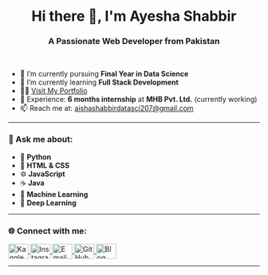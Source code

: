 <h1 align="center">Hi there 👋, I'm Ayesha Shabbir</h1>
<h3 align="center">A Passionate Web Developer from Pakistan</h3>

<br>

- 🔭 I’m currently pursuing **Final Year in Data Science**  
- 🌱 I’m currently learning **Full Stack Development**  
- 👨‍💻 [Visit My Portfolio](https://sticky-jori-techinnovations-0c5d08ff.koyeb.app/)
- 💼 Experience: **6 months internship** at **MHB Pvt. Ltd.** (currently working)  
- 📫 Reach me at: <a href="mailto:aishashabbirdatasci207@gmail.com">aishashabbirdatasci207@gmail.com</a>  

---

<h3>💬 Ask me about:</h3>
<ul>
  <li>🐍 <strong>Python</strong></li>
  <li>🎨 <strong>HTML & CSS</strong></li>
  <li>⚙️ <strong>JavaScript</strong></li>
  <li>☕ <strong>Java</strong></li>
  <li>🤖 <strong>Machine Learning</strong></li>
  <li>🧠 <strong>Deep Learning</strong></li>
</ul>

---

<h3>🌐 Connect with me:</h3>
<p align="left">
  <!-- Kaggle -->
  <a href="https://www.kaggle.com/aishashabbir" target="_blank">
    <img align="center" src="https://www.kaggle.com/static/images/site-logo.png" alt="Kaggle" height="30" width="40" />
  </a>
  <!-- Instagram -->
  <a href="https://instagram.com/ayesha_shabbir4" target="_blank">
    <img align="center" src="https://raw.githubusercontent.com/rahuldkjain/github-profile-readme-generator/master/src/images/icons/Social/instagram.svg" alt="Instagram" height="30" width="40" />
  </a>
  <!-- Email -->
  <a href="mailto:aishashabbirdatasci207@gmail.com" target="_blank">
    <img align="center" src="https://cdn-icons-png.flaticon.com/512/732/732200.png" alt="Email" height="30" width="40" />
  </a>
  <!-- GitHub -->
  <a href="https://github.com/Ayeshashabbir01" target="_blank">
    <img align="center" src="https://raw.githubusercontent.com/rahuldkjain/github-profile-readme-generator/master/src/images/icons/Social/github.svg" alt="GitHub" height="30" width="40" />
  </a>
  <!-- Blog -->
  <a href="https://yourblog.com" target="_blank">
    <img align="center" src="https://upload.wikimedia.org/wikipedia/commons/thumb/7/76/Blogger_icon.svg/2048px-Blogger_icon.svg.png" alt="Blog" height="30" width="40" />
  </a>
</p>

---



